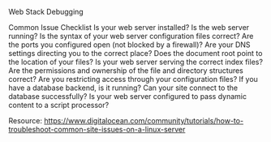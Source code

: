 Web Stack Debugging

Common Issue Checklist
Is your web server installed?
Is the web server running?
Is the syntax of your web server configuration files correct?
Are the ports you configured open (not blocked by a firewall)?
Are your DNS settings directing you to the correct place?
Does the document root point to the location of your files?
Is your web server serving the correct index files?
Are the permissions and ownership of the file and directory structures correct?
Are you restricting access through your configuration files?
If you have a database backend, is it running?
Can your site connect to the database successfully?
Is your web server configured to pass dynamic content to a script processor?

Resource:
https://www.digitalocean.com/community/tutorials/how-to-troubleshoot-common-site-issues-on-a-linux-server
